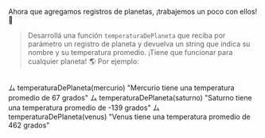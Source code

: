 Ahora que agregamos registros de planetas, ¡trabajemos un poco con ellos! :muscle:

> Desarrollá una función `temperaturaDePlaneta` que reciba por parámetro un registro de planeta y devuelva un string que indica su nombre y su temperatura promedio. ¡Tiene que funcionar para cualquier planeta! :earth_americas: Por ejemplo:

> ```
ム temperaturaDePlaneta(mercurio)
"Mercurio tiene una temperatura promedio de 67 grados"
ム temperaturaDePlaneta(saturno)
"Saturno tiene una temperatura promedio de -139 grados"
ム temperaturaDePlaneta(venus)
"Venus tiene una temperatura promedio de 462 grados"
```
